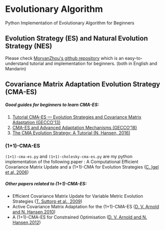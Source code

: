 # Evolutionary Algorithm
Python Implementation of Evolutionary Algorithm for Beginners

## Evolution Strategy (ES) and Natural Evolution Strategy (NES)
Please check [MorvanZhou's github repository](https://github.com/MorvanZhou/Evolutionary-Algorithm) which is an easy-to-understand tutorial and implementation for beginners. (both in English and Mandarin)

## Covariance Matrix Adaptation Evolution Strategy (CMA-ES)
##### Good guides for beginners to learn CMA-ES:
1. [Tutorial CMA-ES — Evolution Strategies and Covariance Matrix Adaptation (GECCO'13)](http://www.cmap.polytechnique.fr/~nikolaus.hansen/gecco2013-CMA-ES-tutorial.pdf)
2. [CMA-ES and Advanced Adaptation Mechanisms (GECCO'18)](https://hal.inria.fr/hal-01959479/file/CmaTutorialGecco2018.pdf)
3. [The CMA Evolution Strategy: A Tutorial (N. Hansen, 2016)](https://arxiv.org/abs/1604.00772)

### (1+1)-CMA-ES
`(1+1)-cma-es.py` and `(1+1)-cholesky-cma-es.py` are my python implementation of the following paper :
A Computational Efficient Covariance Matrix Update and a (1+1)-CMA for Evolution Strategies ([C. Igel et al, 2006](https://christian-igel.github.io/paper/ACECMUaa1p1CMAfES.pdf))

##### Other papers related to (1+1)-CMA-ES:
- Efficient Covariance Matrix Update for Variable Metric Evolution Strategies ([T.  Suttorp et al., 2009](https://hal.inria.fr/inria-00369468/document))
- Active Covariance Matrix Adaptation for the (1+1)-CMA-ES ([D. V. Arnold and N. Hansen,2010](https://hal.archives-ouvertes.fr/hal-00503250/document))
- A (1+1)-CMA-ES for Constrained Optimisation ([D. V. Arnold and N. Hansen,2012](https://hal.inria.fr/hal-00696268/document))
